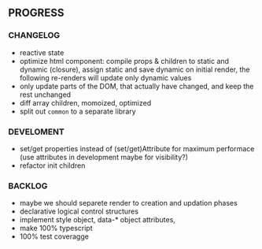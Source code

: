 

## PROGRESS

### CHANGELOG

- reactive state
- optimize html component: compile props & children to static and dynamic (closure), assign static and save dynamic on initial render, the following re-renders will update only dynamic values
- only update parts of the DOM, that actually have changed, and keep the rest unchanged
- diff array children, momoized, optimized
- split out `common` to a separate library

### DEVELOMENT

- set/get properties instead of (set/get)Attribute for maximum performace (use attributes in development maybe for visibility?)
- refactor init children

### BACKLOG

- maybe we should separete render to creation and updation phases
- declarative logical control structures
- implement style object, data-* object attributes,
- make 100% typescript
- 100% test coveragge
